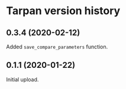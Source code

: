 # Tarpan version history


## 0.3.4 (2020-02-12)

Added `save_compare_parameters` function.


## 0.1.1 (2020-01-22)

Initial upload.
